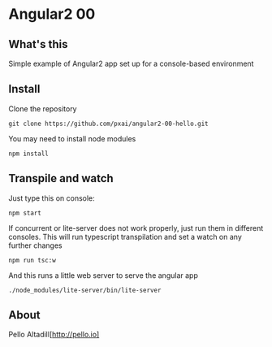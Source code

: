# Angular2 00
## What's this
Simple example of Angular2 app set up for a console-based environment

## Install
Clone the repository
```
git clone https://github.com/pxai/angular2-00-hello.git
```

You may need to install node modules
```
npm install
```

## Transpile and watch
Just type this on console:
```
npm start
```
If concurrent or lite-server does not work properly, just run them in different consoles.
This will run typescript transpilation and set a watch on any further changes
```
npm run tsc:w
```
And this runs a little web server to serve the angular app
```
./node_modules/lite-server/bin/lite-server
```

## About
Pello Altadill[http://pello.io]
